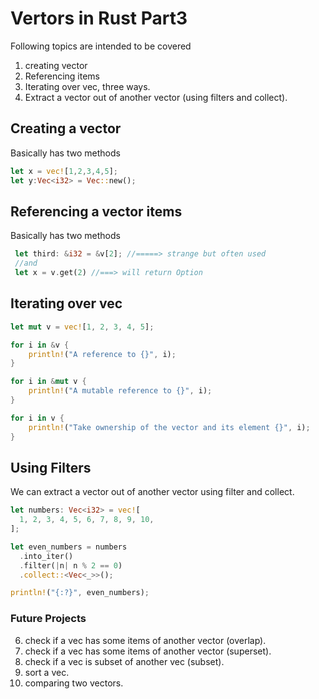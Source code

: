 # Vertors in Rust Part3
Following topics are intended to be covered
1. creating vector
2. Referencing items 
5. Iterating over vec, three ways.
3. Extract a vector out of another vector (using filters and collect).


## Creating a vector
Basically has two  methods
```rust
let x = vec![1,2,3,4,5];
let y:Vec<i32> = Vec::new();
```
## Referencing a vector items
Basically has two  methods
```rust
 let third: &i32 = &v[2]; //=====> strange but often used
 //and  
 let x = v.get(2) //===> will return Option
``` 
## Iterating over vec
```rust
let mut v = vec![1, 2, 3, 4, 5];

for i in &v {
    println!("A reference to {}", i);
}

for i in &mut v {
    println!("A mutable reference to {}", i);
}

for i in v {
    println!("Take ownership of the vector and its element {}", i);
}
```

## Using Filters
We can extract a vector out of another vector using filter and collect.
```rust
let numbers: Vec<i32> = vec![
  1, 2, 3, 4, 5, 6, 7, 8, 9, 10,
];

let even_numbers = numbers
  .into_iter()
  .filter(|n| n % 2 == 0)
  .collect::<Vec<_>>();

println!("{:?}", even_numbers);
```
### Future Projects
6. check if a vec has some items of another vector (overlap).
3. check if a vec has some items of another vector (superset).
4. check if a vec is subset of another vec (subset).
4. sort a vec.
4. comparing two vectors.
